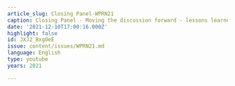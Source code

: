 ```yaml
---
article_slug: Closing Panel-WPRN21
caption: Closing Panel - Moving the discussion forward - lessons learned and next steps
date: '2021-12-10T17:00:16.000Z'
highlight: false
id: JXJ2_BxgOeE
issue: content/issues/WPRN21.md
language: English
type: youtube
years: 2021

---
```

